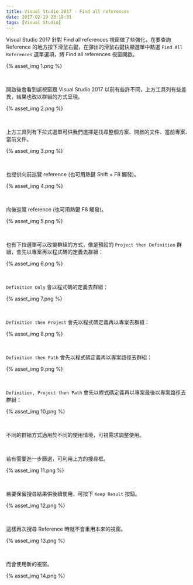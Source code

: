 ```yaml
---
title: Visual Studio 2017 - Find all references
date: 2017-02-19 23:18:31
tags: [Visual Studio]
---
```


Visual Studio 2017 針對 Find all references 視窗做了些強化，在要查詢 Reference 的地方按下滑鼠右鍵，在彈出的滑鼠右鍵快顯選單中點選 `Find All References` 選單選項，將 Find all references 視窗開啟。  

<!-- More -->

{% asset_img 1.png %}

<br/>


開啟後會看到該視窗跟 Visual Studio 2017 以前有些許不同，上方工具列有些差異，結果也改以群組的方式呈現。  

{% asset_img 2.png %}

<br/>


上方工具列有下拉式選單可供我們選擇是找尋整個方案、開啟的文件、當前專案、當前文件。  

{% asset_img 3.png %}

<br/>


也提供向前巡覽 reference (也可用熱鍵 Shift + F8 觸發)。  

{% asset_img 4.png %}

<br/>


向後巡覽 reference (也可用熱鍵 F8 觸發)。  

{% asset_img 5.png %}

<br/>


也有下拉選單可以改變群組的方式，像是預設的 `Project then Definition` 群組，會先以專案再以程式碼的定義去群組：    

{% asset_img 6.png %}

<br/>


`Definition Only` 會以程式碼的定義去群組：  

{% asset_img 7.png %}

<br/>


`Definition then Project` 會先以程式碼定義再以專案去群組：  

{% asset_img 8.png %}

<br/>


`Definition then Path` 會先以程式碼定義再以專案路徑去群組：  

{% asset_img 9.png %}

<br/>


`Definition, Project then Path` 會先以程式碼定義再以專案最後以專案路徑去群組：  

{% asset_img 10.png %}

<br/>


不同的群組方式適用於不同的使用情境，可視需求調整使用。  

<br/>


若有需要進一步篩選，可利用上方的搜尋框。  

{% asset_img 11.png %}

<br/>


若要保留搜尋結果供後續使用，可按下 `Keep Result` 按鈕。  

{% asset_img 12.png %}

<br/>


這樣再次搜尋 Reference 時就不會重用本來的視窗。  

{% asset_img 13.png %}

<br/>


而會使用新的視窗。  

{% asset_img 14.png %}

<br/>
